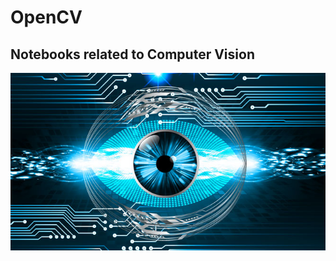 # OpenCV

## Notebooks related to Computer Vision 
![alt text](https://github.com/soharabhossain/Data_Collection/blob/master/CV.png)



